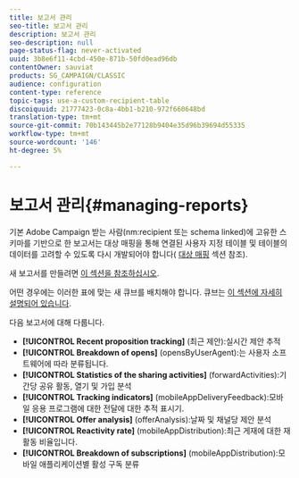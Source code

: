```yaml
---
title: 보고서 관리
seo-title: 보고서 관리
description: 보고서 관리
seo-description: null
page-status-flag: never-activated
uuid: 3b8e6f11-4cbd-450e-871b-50fd0ead96db
contentOwner: sauviat
products: SG_CAMPAIGN/CLASSIC
audience: configuration
content-type: reference
topic-tags: use-a-custom-recipient-table
discoiquuid: 21777423-0c8a-4bb1-b210-972f660648bd
translation-type: tm+mt
source-git-commit: 70b143445b2e77128b9404e35d96b39694d55335
workflow-type: tm+mt
source-wordcount: '146'
ht-degree: 5%

---
```



# 보고서 관리{#managing-reports}

기본 Adobe Campaign 받는 사람(nm:recipient 또는 schema linked)에 고유한 스키마를 기반으로 한 보고서는 대상 매핑을 통해 연결된 사용자 지정 테이블 및 테이블의 데이터를 고려할 수 있도록 다시 개발되어야 합니다( [대상 매핑](../../configuration/using/target-mapping.md) 섹션 참조).

새 보고서를 만들려면 [이 섹션을 참조하십시오](../../reporting/using/about-reports-creation-in-campaign.md).

어떤 경우에는 이러한 표에 맞는 새 큐브를 배치해야 합니다. 큐브는 [이 섹션에 자세히 설명되어 있습니다](../../reporting/using/about-cubes.md).

다음 보고서에 대해 다룹니다.

* **[!UICONTROL Recent proposition tracking]** (최근 제안):실시간 제안 추적
* **[!UICONTROL Breakdown of opens]** (opensByUserAgent):는 사용자 소프트웨어에 따라 분류됩니다.
* **[!UICONTROL Statistics of the sharing activities]** (forwardActivities):기간당 공유 활동, 열기 및 가입 분석
* **[!UICONTROL Tracking indicators]** (mobileAppDeliveryFeedback):모바일 응용 프로그램에 대한 전달에 대한 추적 표시기.
* **[!UICONTROL Offer analysis]** (offerAnalysis):날짜 및 채널당 제안 분석
* **[!UICONTROL Reactivity rate]** (mobileAppDistribution):최근 게재에 대한 재활동 비율입니다.
* **[!UICONTROL Breakdown of subscriptions]** (mobileAppDistribution):모바일 애플리케이션별 활성 구독 분류

